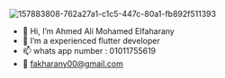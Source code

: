 ![157883808-762a27a1-c1c5-447c-80a1-fb892f511393](https://user-images.githubusercontent.com/60702774/176660959-8b4a4100-ce3d-49a3-a8b7-08e739e6d962.png)
- 👋 Hi, I’m Ahmed Ali Mohamed Elfaharany
- 👀 I’m a experienced flutter developer
- 📫 whats app number : 01011755619
- 📧 fakharany00@gmail.com
